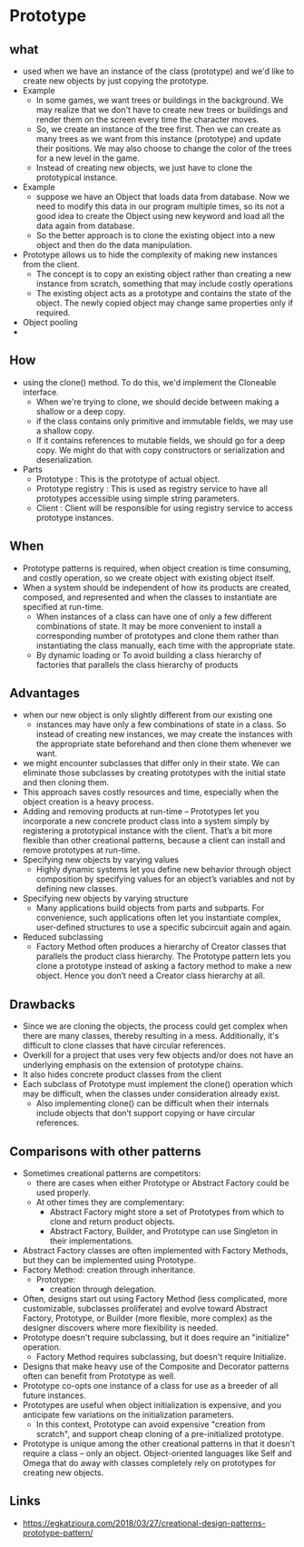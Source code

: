 # Prototype

## what

- used when we have an instance of the class (prototype) and we'd like to create new objects by just copying the prototype.
- Example
  - In some games, we want trees or buildings in the background. We may realize that we don't have to create new trees or buildings and render them on the screen every time the character moves.
  - So, we create an instance of the tree first. Then we can create as many trees as we want from this instance (prototype) and update their positions. We may also choose to change the color of the trees for a new level in the game.
  - Instead of creating new objects, we just have to clone the prototypical instance.
- Example
  - suppose we have an Object that loads data from database. Now we need to modify this data in our program multiple times, so its not a good idea to create the Object using new keyword and load all the data again from database. 
  - So the better approach is to clone the existing object into a new object and then do the data manipulation.
- Prototype allows us to hide the complexity of making new instances from the client.
  - The concept is to copy an existing object rather than creating a new instance from scratch, something that may include costly operations
  - The existing object acts as a prototype and contains the state of the object. The newly copied object may change same properties only if required.
- Object pooling
-

## How

- using the clone() method. To do this, we'd implement the Cloneable interface.
  - When we're trying to clone, we should decide between making a shallow or a deep copy.
  -  if the class contains only primitive and immutable fields, we may use a shallow copy.
  - If it contains references to mutable fields, we should go for a deep copy. We might do that with copy constructors or serialization and deserialization.
- Parts
  - Prototype : This is the prototype of actual object.
  - Prototype registry : This is used as registry service to have all prototypes accessible using simple string parameters.
  - Client : Client will be responsible for using registry service to access prototype instances.

## When

- Prototype patterns is required, when object creation is time consuming, and costly operation, so we create object with existing object itself.
- When a system should be independent of how its products are created, composed, and represented and when the classes to instantiate are specified at run-time.
  - When instances of a class can have one of only a few different combinations of state. It may be more convenient to install a corresponding number of prototypes and clone them rather than instantiating the class manually, each time with the appropriate state.
  - By dynamic loading or To avoid building a class hierarchy of factories that parallels the class hierarchy of products


## Advantages

- when our new object is only slightly different from our existing one
  - instances may have only a few combinations of state in a class. So instead of creating new instances, we may create the instances with the appropriate state beforehand and then clone them whenever we want.
-  we might encounter subclasses that differ only in their state. We can eliminate those subclasses by creating prototypes with the initial state and then cloning them.
- This approach saves costly resources and time, especially when the object creation is a heavy process.
- Adding and removing products at run-time
  – Prototypes let you incorporate a new concrete product class into a system simply by registering a prototypical instance with the client.
  That’s a bit more flexible than other creational patterns, because a client can install and remove prototypes at run-time.
- Specifying new objects by varying values
  - Highly dynamic systems let you define new behavior through object composition by specifying values for an object’s variables and not by defining new classes.
- Specifying new objects by varying structure
  - Many applications build objects from parts and subparts. For convenience, such applications often let you instantiate complex, user-defined structures to use a specific subcircuit again and again.
- Reduced subclassing
  - Factory Method often produces a hierarchy of Creator classes that parallels the product class hierarchy. The Prototype pattern lets you clone a prototype instead of asking a factory method to make a new object. Hence you don’t need a Creator class hierarchy at all.


## Drawbacks

- Since we are cloning the objects, the process could get complex when there are many classes, thereby resulting in a mess. Additionally, it's difficult to clone classes that have circular references.
- Overkill for a project that uses very few objects and/or does not have an underlying emphasis on the extension of prototype chains.
- It also hides concrete product classes from the client
- Each subclass of Prototype must implement the clone() operation which may be difficult, when the classes under consideration already exist.
  - Also implementing clone() can be difficult when their internals include objects that don’t support copying or have circular references.

## Comparisons with other patterns

- Sometimes creational patterns are competitors:
  - there are cases when either Prototype or Abstract Factory could be used properly.
  - At other times they are complementary:
    - Abstract Factory might store a set of Prototypes from which to clone and return product objects.
    - Abstract Factory, Builder, and Prototype can use Singleton in their implementations.
- Abstract Factory classes are often implemented with Factory Methods, but they can be implemented using Prototype.
- Factory Method: creation through inheritance.
  - Prototype:
    - creation through delegation.
- Often, designs start out using Factory Method (less complicated, more customizable, subclasses proliferate) and evolve toward Abstract Factory, Prototype, or Builder (more flexible, more complex) as the designer discovers where more flexibility is needed.
- Prototype doesn't require subclassing, but it does require an "initialize" operation.
  - Factory Method requires subclassing, but doesn't require Initialize.
- Designs that make heavy use of the Composite and Decorator patterns often can benefit from Prototype as well.
- Prototype co-opts one instance of a class for use as a breeder of all future instances.
- Prototypes are useful when object initialization is expensive, and you anticipate few variations on the initialization parameters.
  - In this context, Prototype can avoid expensive "creation from scratch", and support cheap cloning of a pre-initialized prototype.
- Prototype is unique among the other creational patterns in that it doesn't require a class – only an object. Object-oriented languages like Self and Omega that do away with classes completely rely on prototypes for creating new objects.

## Links

- https://egkatzioura.com/2018/03/27/creational-design-patterns-prototype-pattern/
